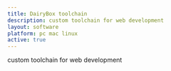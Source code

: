 ```yaml
---
title: DairyBox toolchain
description: custom toolchain for web development
layout: software
platform: pc mac linux
active: true
---
```


custom toolchain for web development